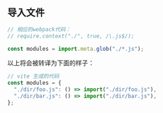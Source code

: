 ## 导入文件

```javascript
// 相应的webpack代码：
// require.context("./", true, /\.js$/);

const modules = import.meta.glob("./*.js");
```

以上将会被转译为下面的样子：

```javascript
// vite 生成的代码
const modules = {
  "./dir/foo.js": () => import("./dir/foo.js"),
  "./dir/bar.js": () => import("./dir/bar.js"),
};
```
